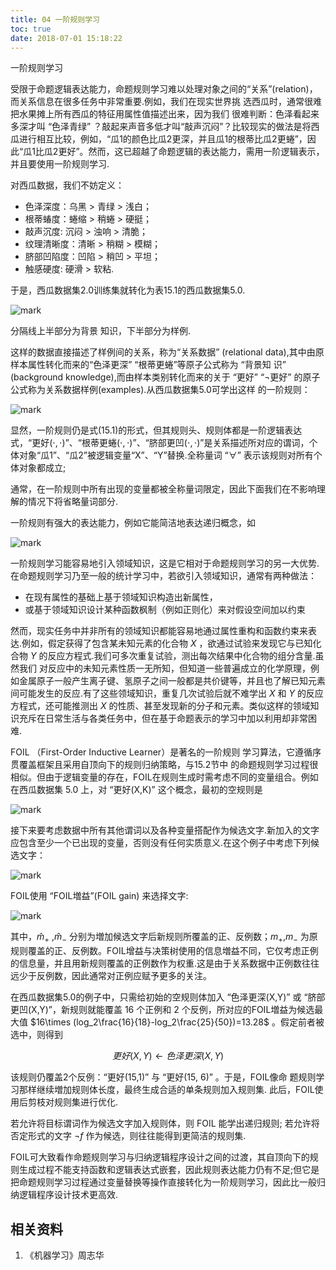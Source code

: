 ```yaml
---
title: 04 一阶规则学习
toc: true
date: 2018-07-01 15:18:22
---
```




一阶规则学习


受限于命题逻辑表达能力，命题规则学习难以处理对象之间的“关系”(relation)，而关系信息在很多任务中非常重要.例如，我们在现实世界挑 选西瓜时，通常很难把水果摊上所有西瓜的特征用属性值描述出来，因为我们 很难判断：色泽看起来多深才叫 “色泽青绿” ？敲起来声音多低才叫“敲声沉闷”？比较现实的做法是将西瓜进行相互比较，例如，“瓜1的颜色比瓜2更深，并且瓜1的根蒂比瓜2更蜷”，因此“瓜1比瓜2更好”。然而，这已超越了命题逻辑的表达能力，需用一阶逻辑表示，并且要使用一阶规则学习.

对西瓜数据，我们不妨定义：

- 色泽深度：乌黑 > 青绿 > 浅白；
- 根蒂蝽度：蜷缩 > 稍蜷 > 硬挺；
- 敲声沉度: 沉闷 > 浊响 > 清脆；
- 纹理清晰度：清晰 > 稍糊 > 模糊；
- 脐部凹陷度：凹陷 > 稍凹 > 平坦；
- 触感硬度: 硬滑 > 软粘.


于是，西瓜数据集2.0训练集就转化为表15.1的西瓜数据集5.0.

![mark](http://pacdb2bfr.bkt.clouddn.com/blog/image/180701/Cc5aiE4fh1.png?imageslim)


分隔线上半部分为背景 知识，下半部分为样例.


这样的数据直接描述了样例间的关系，称为“关系数据” (relational data),其中由原样本属性转化而来的“色泽更深” “根蒂更蜷”等原子公式称为 “背景知 识” (background knowledge),而由样本类别转化而来的关于 “更好” “$\neg$更好” 的原子公式称为关系数据样例(examples).从西瓜数据集5.0可学出这样 的一阶规则：

![mark](http://pacdb2bfr.bkt.clouddn.com/blog/image/180701/K0cb0h7CFm.png?imageslim)

显然，一阶规则仍是式(15.1)的形式，但其规则头、规则体都是一阶逻辑表达式，“更好$(\cdot,\cdot)$”、“根蒂更蜷$(\cdot,\cdot)$”、“脐部更凹$(\cdot,\cdot)$”是关系描述所对应的谓词，个体对象“瓜1”、“瓜2”被逻辑变量“X”、“Y”替换.全称量词 “$\forall$” 表示该规则对所有个体对象都成立;

通常，在一阶规则中所有出现的变量都被全称量词限定，因此下面我们在不影响理解的情况下将省略量词部分.

一阶规则有强大的表达能力，例如它能简洁地表达递归概念，如

![mark](http://pacdb2bfr.bkt.clouddn.com/blog/image/180701/Lh2Bgf46KF.png?imageslim)


一阶规则学习能容易地引入领域知识，这是它相对于命题规则学习的另一大优势.在命题规则学习乃至一般的统计学习中，若欲引入领域知识，通常有两种做法：

- 在现有属性的基础上基于领域知识构造出新属性，
- 或基于领域知识设计某种函数枫制（例如正则化）来对假设空间加以约束

然而，现实任务中并非所有的领域知识都能容易地通过属性重构和函数约束来表达.例如，假定获得了包含某未知元素的化合物 $X$ ，欲通过试验来发现它与已知化合物 $Y$ 的反应方程式.我们可多次重复试验，测出每次结果中化合物的组分含量.虽然我们 对反应中的未知元素性质一无所知，但知道一些普遍成立的化学原理，例如金属原子一般产生离子键、氢原子之间一般都是共价键等，并且也了解已知元素间可能发生的反应.有了这些领域知识，重复几次试验后就不难学出 $X$ 和 $Y$ 的反应方程式，还可能推测出 $X$ 的性质、甚至发现新的分子和元素。类似这样的领域知识充斥在日常生活与各类任务中，但在基于命题表示的学习中加以利用却非常困难.

FOIL （First-Order Inductive Learner）是著名的一阶规则 学习算法，它遵循序贯覆盖框架且采用自顶向下的规则归纳策略，与15.2节中 的命题规则学习过程很相似。但由于逻辑变量的存在，FOIL在规则生成时需考虑不同的变量组合。例如在西瓜数据集 5.0 上，对 “更好(X,K)” 这个概念，最初的空规则是

![mark](http://pacdb2bfr.bkt.clouddn.com/blog/image/180701/dmLJK7lFaK.png?imageslim)

接下来要考虑数据中所有其他谓词以及各种变量搭配作为候选文字.新加入的文字应包含至少一个已出现的变量，否则没有任何实质意义.在这个例子中考虑下列候选文字：

![mark](http://pacdb2bfr.bkt.clouddn.com/blog/image/180701/2f1LDCBgDL.png?imageslim)

FOIL使用 “FOIL増益”(FOIL gain) 来选择文字:

![mark](http://pacdb2bfr.bkt.clouddn.com/blog/image/180701/hf4jDGllG1.png?imageslim)


其中，$\hat{m}_+$ ,$\hat{m}_-$ 分别为増加候选文字后新规则所覆盖的正、反例数；$m_+$,$m_-$ 为原规则覆盖的正、反例数。FOIL增益与决策树使用的信息増益不同，它仅考虑正例的信息量，并且用新规则覆盖的正例数作为权重.这是由于关系数据中正例数往往远少于反例数，因此通常对正例应赋予更多的关注。

在西瓜数据集5.0的例子中，只需给初始的空规则体加入 “色泽更深(X,Y)” 或 “脐部更凹(X,Y)”，新规则就能覆盖 16 个正例和 2 个反例，所对应的FOIL増益为候选最大值 $16\times (log_2\frac{16}{18}-log_2\frac{25}{50})=13.28$ 。假定前者被选中，则得到

$$ 更好(X,Y)\leftarrow 色泽更深(X,Y)$$


该规则仍覆盖2个反例：“更好(15,1)” 与 “更好(15, 6)” 。于是，FOIL像命 题规则学习那样继续増加规则体长度，最终生成合适的单条规则加入规则集. 此后，FOIL使用后剪枝对规则集进行优化.

若允许将目标谓词作为候选文字加入规则体，则 FOIL 能学出递归规则; 若允许将否定形式的文字 $\neg f$ 作为候选，则往往能得到更简洁的规则集.

FOIL可大致看作命题规则学习与归纳逻辑程序设计之间的过渡，其自顶向下的规则生成过程不能支持函数和逻辑表达式嵌套，因此规则表达能力仍有不足;但它是把命题规则学习过程通过变量替换等操作直接转化为一阶规则学习，因此比一般归纳逻辑程序设计技术更高效.





## 相关资料
1. 《机器学习》周志华
